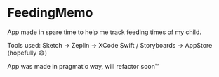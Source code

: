 # FeedingMemo

App made in spare time to help me track feeding times of my child.

Tools used:
Sketch -> Zeplin -> XCode Swift / Storyboards -> AppStore (hopefully 😅)

App was made in pragmatic way, will refactor soon™️
